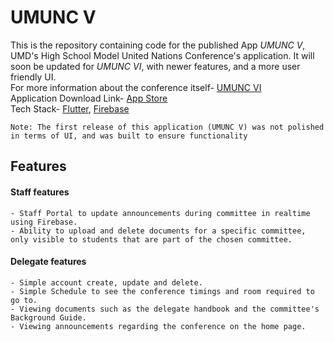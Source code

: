 # UMUNC V
This is the repository containing code for the published App _UMUNC V_, UMD's High School Model United Nations Conference's application. It will soon be updated for _UMUNC VI_, with newer features, and a more user friendly UI.<br>
For more information about the conference itself- [UMUNC VI](https://umdmun.org/about-umunc)<br>
Application Download Link- [App Store](https://apps.apple.com/us/app/umunc-v/id6498310982)<br>
Tech Stack- [Flutter](https://flutter.dev/), [Firebase](https://firebase.google.com/)<br>

`Note: The first release of this application (UMUNC V) was not polished in terms of UI, and was built to ensure functionality`

## Features
  #### Staff features
    - Staff Portal to update announcements during committee in realtime using Firebase.
    - Ability to upload and delete documents for a specific committee, only visible to students that are part of the chosen committee.
  #### Delegate features
    - Simple account create, update and delete.
    - Simple Schedule to see the conference timings and room required to go to.
    - Viewing documents such as the delegate handbook and the committee's Background Guide.
    - Viewing announcements regarding the conference on the home page.

